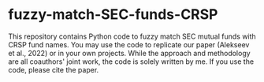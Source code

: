 # fuzzy-match-SEC-funds-CRSP
This repository contains Python code to fuzzy match SEC mutual funds with CRSP fund names. You may use the code to replicate our paper (Alekseev et al., 2022) or in your own projects. While the approach and methodology are all coauthors' joint work, the code is solely written by me. If you use the code, please cite the paper.
